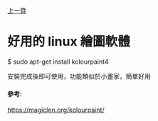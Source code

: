 [上一頁](https://jian-hong-wu.github.io/blog/)

# 好用的 linux 繪圖軟體

$ sudo apt-get install kolourpaint4

安裝完成後即可使用，功能類似於小畫家，簡單好用

#### 參考:

https://magiclen.org/kolourpaint/
